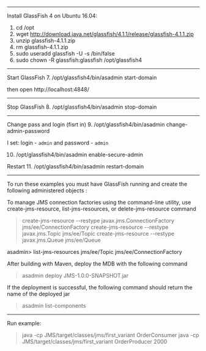 ---------------------
Install GlassFish 4  on Ubuntu 16.04:
1. cd /opt
2. wget http://download.java.net/glassfish/4.1.1/release/glassfish-4.1.1.zip
3. unzip glassfish-4.1.1.zip
4. rm glassfish-4.1.1.zip
5. sudo useradd glassfish -U -s /bin/false
6. sudo chown -R glassfish:glassfish /opt/glassfish4
---------------------------------------------
Start GlassFish
7. /opt/glassfish4/bin/asadmin start-domain

then open http://localhost:4848/

---------------------------------------------
Stop GlassFish
8. /opt/glassfish4/bin/asadmin stop-domain

---------------------------------------------

Change pass and login (fisrt in)
9. /opt/glassfish4/bin/asadmin change-admin-password

I set: login - `admin` and password - `admin`

10. /opt/glassfish4/bin/asadmin enable-secure-admin

Restart
11. /opt/glassfish4/bin/asadmin restart-domain

---------------------------------------------

To run these examples you must have GlassFish running and create the following administered objects :

To manage JMS connection factories using the command-line utility, use create-jms-resource, list-jms-resources, or delete-jms-resource command

> create-jms-resource --restype javax.jms.ConnectionFactory jms/ee/ConnectionFactory
> create-jms-resource --restype javax.jms.Topic jms/ee/Topic
> create-jms-resource --restype javax.jms.Queue jms/ee/Queue

asadmin> list-jms-resources
jms/ee/Topic
jms/ee/ConnectionFactory

After building with Maven, deploy the MDB with the following command
> asadmin deploy JMS-1.0.0-SNAPSHOT.jar

If the deployment is successful, the following command should return the name of the deployed jar
> asadmin list-components

_____________________________________________

Run example:

> java -cp JMS/target/classes/jms/first_variant OrderConsumer
> java -cp JMS/target/classes/jms/first_variant OrderProducer 2000
